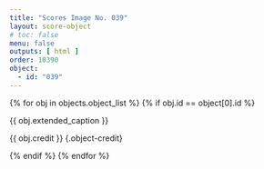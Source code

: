 ```yaml
---
title: "Scores Image No. 039"
layout: score-object
# toc: false
menu: false
outputs: [ html ]
order: 10390
object:
  - id: "039"
---
```


{% for obj in objects.object_list %}
{% if obj.id == object[0].id %}

{{ obj.extended_caption }}

{{ obj.credit }} {.object-credit}

{% endif %}
{% endfor %}
